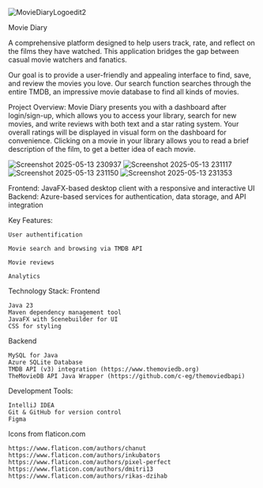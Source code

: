 ![MovieDiaryLogoedit2](https://github.com/user-attachments/assets/a83b2270-85a1-4910-85b9-9acbdce0fc1c)

Movie Diary 

A comprehensive platform designed to help users track, rate, and reflect on the films they have watched. This application bridges the gap between casual movie watchers and fanatics.

Our goal is to provide a user-friendly and appealing interface to find, save, and review the movies you love. Our search function searches through the entire TMDB, an impressive movie database to find all kinds of movies.

Project Overview:
Movie Diary presents you with a dashboard after login/sign-up, which allows you to access your library, search for new movies, and write reviews with both text and a star rating system. Your overall ratings will be displayed in visual form on the dashboard for convenience. Clicking on a movie in your library allows you to read a brief description of the film, to get a better idea of each movie.

![Screenshot 2025-05-13 230937](https://github.com/user-attachments/assets/f631a84d-9bc9-48ee-be32-7d710f0eee7c)
![Screenshot 2025-05-13 231117](https://github.com/user-attachments/assets/8984056a-fd0e-4c44-8436-8d5b958aea8c)
![Screenshot 2025-05-13 231150](https://github.com/user-attachments/assets/38c24526-bb5a-4be1-9c43-57acc6977248)
![Screenshot 2025-05-13 231353](https://github.com/user-attachments/assets/66b0388a-1c29-4fd8-a961-c17992375572)


Frontend: JavaFX-based desktop client with a responsive and interactive UI
Backend: Azure-based services for authentication, data storage, and API integration

Key Features:

	User authentification 

	Movie search and browsing via TMDB API

	Movie reviews

	Analytics

Technology Stack:
Frontend

	Java 23
 	Maven dependency management tool
	JavaFX with Scenebuilder for UI
	CSS for styling

Backend

	MySQL for Java
	Azure SQLite Database
	TMDB API (v3) integration (https://www.themoviedb.org)
	TheMovieDB API Java Wrapper (https://github.com/c-eg/themoviedbapi)

Development Tools:

	IntelliJ IDEA
	Git & GitHub for version control
 	Figma

Icons from flaticon.com

	https://www.flaticon.com/authors/chanut
 	https://www.flaticon.com/authors/inkubators
  	https://www.flaticon.com/authors/pixel-perfect
   	https://www.flaticon.com/authors/dmitri13
	https://www.flaticon.com/authors/rikas-dzihab
 
